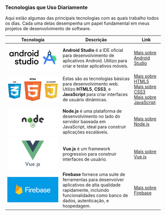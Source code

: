 ### Tecnologias que Uso Diariamente

Aqui estão algumas das principais tecnologias com as quais trabalho todos os dias. Cada uma delas desempenha um papel fundamental em meus projetos de desenvolvimento de software.

| Tecnologia | Descrição | Link |
|:----------:|-----------|------|
| ![Android Studio](android.png) | **Android Studio** é a IDE oficial para desenvolvimento de aplicativos Android. Utilizo para criar e testar aplicativos móveis. | [Mais sobre Android Studio](https://developer.android.com/studio) |
| ![HTML5, CSS3 & JavaScript](html5+css3+javascript.jpg) | Estas são as tecnologias básicas para desenvolvimento web. Utilizo **HTML5**, **CSS3**, e **JavaScript** para criar interfaces de usuário dinâmicas. | [Mais sobre HTML5](https://developer.mozilla.org/en-US/docs/Web/Guide/HTML/HTML5)<br>[Mais sobre CSS3](https://developer.mozilla.org/en-US/docs/Web/CSS/CSS3)<br>[Mais sobre JavaScript](https://developer.mozilla.org/en-US/docs/Web/JavaScript) |
| ![Node.js](node.jpg) | **Node.js** é uma plataforma de desenvolvimento no lado do servidor baseada em JavaScript, ideal para construir aplicações escaláveis. | [Mais sobre Node.js](https://nodejs.org/en/about/) |
| ![Vue.js](vue.jpg) | **Vue.js** é um framework progressivo para construir interfaces de usuário. | [Mais sobre Vue.js](https://vuejs.org) |
| ![Firebase](firebase.png) | **Firebase** fornece uma suite de ferramentas para desenvolver aplicativos de alta qualidade rapidamente, incluindo funcionalidades como banco de dados, autenticação, e hospedagem. | [Mais sobre Firebase](https://firebase.google.com) |
